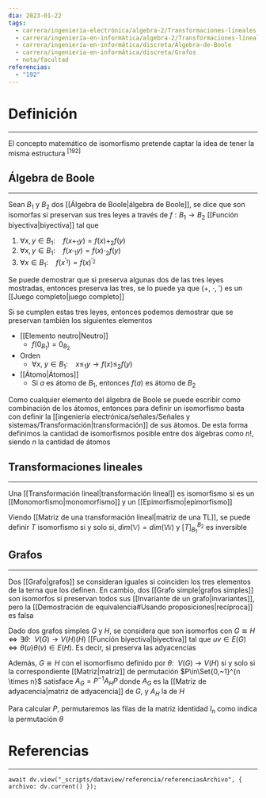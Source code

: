 ```yaml
---
dia: 2023-01-22
tags:
  - carrera/ingeniería-electrónica/algebra-2/Transformaciones-lineales
  - carrera/ingeniería-en-informática/algebra-2/Transformaciones-lineales
  - carrera/ingeniería-en-informática/discreta/Álgebra-de-Boole
  - carrera/ingeniería-en-informática/discreta/Grafos
  - nota/facultad
referencias:
  - "192"
---
```

# Definición
---
El concepto matemático de isomorfismo pretende captar la idea de tener la misma estructura <sup><a href="#ref-192" style="color: inherit; text-decoration: none;">[192]</a></sup> 

## Álgebra de Boole
---
Sean $B_1$ y $B_2$ dos [[Álgebra de Boole|álgebra de Boole]], se dice que son isomorfas si preservan sus tres leyes a través de $f : B_1 \to B_2$ [[Función biyectiva|biyectiva]] tal que

1. $\forall x, y \in B_1: ~~~~ f(x +_1 y) = f(x) +_2 f(y)$
2. $\forall x, y \in B_1: ~~~~ f(x \cdot_1 y) = f(x) \cdot_2 f(y)$
3. $\forall x \in B_1: ~~~~ f(x^{'_1}) = f(x)^{'_2}$

Se puede demostrar que si preserva algunas dos de las tres leyes mostradas, entonces preserva las tres, se lo puede ya que $(+,~\cdot,~')$ es un [[Juego completo|juego completo]]

Si se cumplen estas tres leyes, entonces podemos demostrar que se preservan también los siguientes elementos

* [[Elemento neutro|Neutro]]
	* $f(0_{B_1}) = 0_{B_2}$
* Orden
	* $\forall x, ~y \in B_1: ~~~~ x \le_1 y \to f(x) \le_2 f(y)$
* [[Átomo|Átomos]]
	* Si $a$ es átomo de $B_1$, entonces $f(a)$ es átomo de $B_2$

Como cualquier elemento del álgebra de Boole se puede escribir como combinación de los átomos, entonces para definir un isomorfismo basta con definir la [[ingeniería electrónica/señales/Señales y sistemas/Transformación|transformación]] de sus átomos. De esta forma definimos la cantidad de isomorfismos posible entre dos álgebras como $n!$, siendo $n$ la cantidad de átomos

## Transformaciones lineales
---
Una [[Transformación lineal|transformación lineal]] es isomorfismo si es un [[Monomorfismo|monomorfismo]] y un [[Epimorfismo|epimorfismo]]

Viendo [[Matriz de una transformación lineal|matriz de una TL]], se puede definir $T$ isomorfismo si y solo si, $dim(\mathbb{V}) = dim(\mathbb{W})$ y $[T]_{B_1}^{B_2}$ es inversible

## Grafos
---
Dos [[Grafo|grafos]] se consideran iguales si coinciden los tres elementos de la terna que los definen. En cambio, dos [[Grafo simple|grafos simples]] son isomorfos si preservan todos sus [[Invariante de un grafo|invariantes]], pero la [[Demostración de equivalencia#Usando proposiciones|recíproca]] es falsa

Dado dos grafos simples $G$ y $H$, se considera que son isomorfos con $G \cong H \iff \exists\theta: ~~ V(G) \to V(H) (H)$ [[Función biyectiva|biyectiva]] tal que $uv \in E(G) \iff \theta(u)\theta(v) \in E(H)$. Es decir, si preserva las adyacencias

Además, $G \cong H$ con el isomorfismo definido por $\theta: ~~ V(G) \to V(H)$ si y solo si la correspondiente [[Matriz|matriz]] de permutación $P\in\Set{0,~1}^{n \times n}$ satisface $A_G = P^{-1}A_H P$ donde $A_G$ es la [[Matriz de adyacencia|matriz de adyacencia]] de $G$, y $A_H$ la de $H$

Para calcular $P$, permutaremos las filas de la matriz identidad $I_n$ como indica la permutación $\theta$


# Referencias
---
```dataviewjs
await dv.view("_scripts/dataview/referencia/referenciasArchivo", { archivo: dv.current() });
```